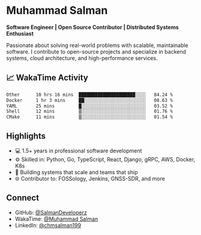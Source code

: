 # Muhammad Salman

**Software Engineer | Open Source Contributor | Distributed Systems Enthusiast**

Passionate about solving real-world problems with scalable, maintainable software. I contribute to open-source projects and specialize in backend systems, cloud architecture, and high-performance services.

## 📈 WakaTime Activity
<!--START_SECTION:waka-->

```txt
Other      10 hrs 16 mins  █████████████████████░░░░   84.24 %
Docker     1 hr 3 mins     ██░░░░░░░░░░░░░░░░░░░░░░░   08.63 %
YAML       25 mins         █░░░░░░░░░░░░░░░░░░░░░░░░   03.52 %
Shell      12 mins         ▒░░░░░░░░░░░░░░░░░░░░░░░░   01.76 %
CMake      11 mins         ▒░░░░░░░░░░░░░░░░░░░░░░░░   01.54 %
```

<!--END_SECTION:waka-->

## Highlights
- 💻 1.5+ years in professional software development
- ⚙️ Skilled in: Python, Go, TypeScript, React, Django, gRPC, AWS, Docker, K8s
- 🧠 Building systems that scale and teams that ship
- 🌐 Contributor to: FOSSology, Jenkins, GNSS-SDR, and more

## Connect
- GitHub: [@SalmanDeveloperz](https://github.com/SalmanDeveloperz)
- WakaTime: [@Muhammad Salman](https://wakatime.com/@948cba93-c82d-413b-ba4d-d858bf62cab3)
- LinkedIn: [@chmsalman199](https://www.linkedin.com/in/chmsalman199/)

